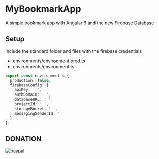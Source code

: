 # MyBookmarkApp

A simple bookmark app with Angular 6 and the new Firebase Database

## Setup

Include the standard folder and files with the firebase credentials

- environments/environment.prod.ts
- environments/environment.ts

```typescript
export const environment = {
  production: false,
  firebaseConfig: {
    apiKey: ' ',
    authDomain: ' ',
    databaseURL: ' ',
    projectId: ' ',
    storageBucket: ' ',
    messagingSenderId: ' '
  }
};
```

## DONATION
[![paypal](https://www.paypalobjects.com/en_US/i/btn/btn_donateCC_LG.gif)](https://www.paypal.com/cgi-bin/webscr?cmd=_s-xclick&hosted_button_id=SRWLKCPSZGQTJ)
